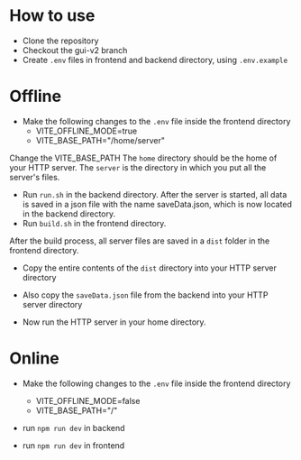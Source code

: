 # How to use
- Clone the repository
- Checkout the gui-v2 branch
- Create `.env` files in frontend and backend directory, using `.env.example`

# Offline
- Make the following changes to the `.env` file inside the frontend directory
    - VITE_OFFLINE_MODE=true
    - VITE_BASE_PATH="/home/server"

Change the VITE_BASE_PATH
The `home` directory should be the home of your HTTP server.
The `server` is the directory in which you put all the server's files.

- Run `run.sh` in the backend directory. 
After the server is started, all data is saved in a json file with the name saveData.json, which is now located in the backend directory.
- Run `build.sh` in the frontend directory.

After the build process, all server files are saved in a `dist` folder in the frontend directory.

- Copy the entire contents of the `dist` directory into your HTTP server directory
- Also copy the `saveData.json` file from the backend into your HTTP server directory

- Now run the HTTP server in your home directory.

# Online
- Make the following changes to the `.env` file inside the frontend directory
    - VITE_OFFLINE_MODE=false
    - VITE_BASE_PATH="/"

- run `npm run dev` in backend

- run `npm run dev` in frontend
